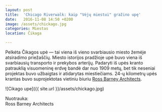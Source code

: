 ```yaml
---
layout: post
title:  'Chicago Riverwalk: kaip "Vėjų miestui" gražino upę'
date:   2016-11-08 14:50 +0200
image: /assets/chickago.jpg
categories: Miestas
location: Čikaga

---
```

<p>Pelkėta Čikagos upė — tai viena iš vieno svarbiausio miesto žemėje atsiradimo priežaščių. Miesto istorijos pradžioje upė buvo viena iš svarbiausių transporto ir prekybos arterijų. Padaryti iš upės kranto patrauklią visuomeninę erdvę bandė dar nuo 1909 metų, bet tik neseniai projektas buvo užbaigtas ir atidarytas miestiečiams. 24-ų kilometrų upės krantas buvo suprojektotas vietiniu biuriu <a href="http://www.r-barc.com" target="_blank">Ross Barney Architects</a>.</p>

![Cikago upe]({{ site.url }}/assets/chickago.jpg)

<div class="lighter smaller" style="margin:12px 0;">Nuotrauka: <br />
Ross Barney Architects
</div>
